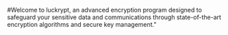 #Welcome to luckrypt, 
an advanced encryption program designed to safeguard your sensitive data and communications through state-of-the-art encryption algorithms and secure key management."
